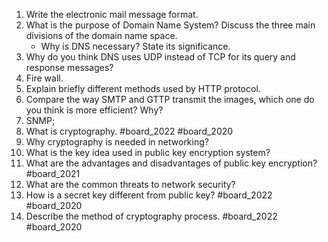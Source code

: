 1. Write the electronic mail message format.
2. What is the purpose of Domain Name System? Discuss the three main divisions of the domain name space.
	- Why is DNS necessary? State its significance.
3. Why do you think DNS uses UDP instead of TCP for its query and response messages?
4. Fire wall.
5. Explain briefly different methods used by HTTP protocol.
6. Compare the way SMTP and GTTP transmit the images, which one do you think is more efficient? Why?
7. SNMP;
8. What is cryptography. #board_2022 #board_2020 
9. Why cryptography is needed in networking?
10. What is the key idea used in public key encryption system?
11. What are the advantages and disadvantages of public key encryption? #board_2021 
12. What are the common threats to network security?
13. How is a secret key different from public key? #board_2022 #board_2020 
14. Describe the method of cryptography process. #board_2022 #board_2020 